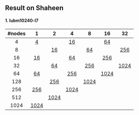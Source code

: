 ## Result on Shaheen

#### 1. lubm10240-l7

| #nodes |   1  |   2  |   4  |   8  |  16  |  32  |
|:------:|:----:|:----:|:----:|:----:|:----:|:----:|
|    4   |[4](../run/dimApply/lubm10240_l7_nodes0004_cores0004_dim.log)| |[16](../run/dimApply/lubm10240_l7_nodes0004_cores0016_dim.log)| |[64](../run/dimApply/lubm10240_l7_nodes0004_cores0064_dim.log)| |
|    8   | |[16](../run/dimApply/lubm10240_l7_nodes0008_cores0016_dim.log)| |[64](../run/dimApply/lubm10240_l7_nodes0008_cores0064_dim.log)  | |[256](../run/dimApply/lubm10240_l7_nodes0008_cores0256_dim.log)|
|   16   |[16](../run/dimApply/lubm10240_l7_nodes0016_cores0016_dim.log)| |[64](../run/dimApply/lubm10240_l7_nodes0016_cores0064_dim.log)| |  [256](../run/dimApply/lubm10240_l7_nodes0016_cores0256_dim.log) | |
|   32   | |[64](../run/dimApply/lubm10240_l7_nodes0032_cores0064_dim.log)| |[256](../run/dimApply/lubm10240_l7_nodes0032_cores0256_dim.log)| | [1024](../run/dimApply/lubm10240_l7_nodes0032_cores1024_dim.log) |
|   64   |[64](../run/dimApply/lubm10240_l7_nodes0064_cores0064_dim.log)  | |[256](../run/dimApply/lubm10240_l7_nodes0064_cores0256_dim.log) | | [1024](../run/dimApply/lubm10240_l7_nodes0064_cores1024_dim.log) | |
|   128  | |[256](../run/dimApply/lubm10240_l7_nodes0128_cores0256_dim.log) | | [1024](../run/dimApply/lubm10240_l7_nodes0128_cores1024_dim.log) | | |
|   256  |[256](../run/dimApply/lubm10240_l7_nodes0256_cores0256_dim.log) | | [1024](../run/dimApply/lubm10240_l7_nodes0256_cores1024_dim.log) | | | |
|   512  | |[1024](../run/dimApply/lubm10240_l7_nodes0512_cores1024_dim.log) | | | | |
|  1024  | [1024](../run/dimApply/lubm10240_l7_nodes1024_cores1024_dim.log) | | | | | |
